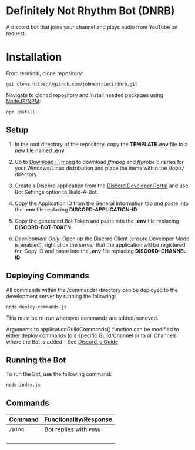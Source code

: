 # Definitely Not Rhythm Bot (DNRB)

A discord bot that joins your channel and plays audio from YouTube on request.

# Installation

From terminal, clone repository:

    git clone https://github.com/johnentrieri/dnrb.git

Navigate to cloned repository and install needed packages using [NodeJS/NPM](https://nodejs.org/en):

    npm install

## Setup

1. In the root directory of the repository, copy the **TEMPLATE.env** file to a new file named **.env**

2. Go to [Download FFmpeg](https://ffmpeg.org/download.html) to download *ffmpeg* and *ffprobe* binaries for your Windows/Linux distribution and place the items within the */tools/* directory.

3. Create a Discord application from the [Discord Developer Portal](https://discord.com/developers/applications) and use Bot Settings option to Build-A-Bot.

4. Copy the Application ID from the General Information tab and paste into the **.env** file replacing **DISCORD-APPLICATION-ID**

5. Copy the generated Bot Token and paste into the **.env** file replacing **DISCORD-BOT-TOKEN**

6. *Development Only:* Open up the Discord Client (ensure Developer Mode is enabled), right click the server that the application will be registered for, Copy ID and paste into  the **.env** file replacing **DISCORD-CHANNEL-ID**

## Deploying Commands

All commands within the /commands/ directory can be deployed to the development server by running the following:

    node deploy-commands.js
    
This must be re-run whenever commands are added/removed.

Arguments to applicationGuildCommands() function can be modified to either deploy commands to a specific Guild/Channel or to all Channels where the Bot is added - See [Discord.js Guide](https://discordjs.guide/creating-your-bot/command-deployment.html#command-registration)

## Running the Bot

To run the Bot, use the following command:

    node index.js


## Commands
|Command         |Functionality/Response
|----------------|-------------------------------|
|`/ping`         |Bot replies with `PONG`        |
|                |                               |
|                |                               |
|                |                               |
|                |                               |